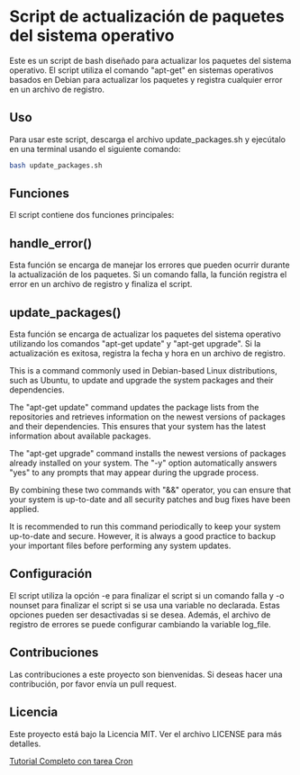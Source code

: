 # Script de actualización de paquetes del sistema operativo

Este es un script de bash diseñado para actualizar los paquetes del sistema operativo. El script utiliza el comando "apt-get" en sistemas operativos basados en Debian para actualizar los paquetes y registra cualquier error en un archivo de registro.

## Uso
Para usar este script, descarga el archivo update_packages.sh y ejecútalo en una terminal usando el siguiente comando:

```Bash
bash update_packages.sh
```

## Funciones
El script contiene dos funciones principales:

## handle_error()
Esta función se encarga de manejar los errores que pueden ocurrir durante la actualización de los paquetes. Si un comando falla, la función registra el error en un archivo de registro y finaliza el script.

## update_packages()
Esta función se encarga de actualizar los paquetes del sistema operativo utilizando los comandos "apt-get update" y "apt-get upgrade". Si la actualización es exitosa, registra la fecha y hora en un archivo de registro.

This is a command commonly used in Debian-based Linux distributions, such as Ubuntu, to update and upgrade the system packages and their dependencies.

The "apt-get update" command updates the package lists from the repositories and retrieves information on the newest versions of packages and their dependencies. This ensures that your system has the latest information about available packages.

The "apt-get upgrade" command installs the newest versions of packages already installed on your system. The "-y" option automatically answers "yes" to any prompts that may appear during the upgrade process.

By combining these two commands with "&&" operator, you can ensure that your system is up-to-date and all security patches and bug fixes have been applied.

It is recommended to run this command periodically to keep your system up-to-date and secure. However, it is always a good practice to backup your important files before performing any system updates.

## Configuración
El script utiliza la opción -e para finalizar el script si un comando falla y -o nounset para finalizar el script si se usa una variable no declarada. Estas opciones pueden ser desactivadas si se desea. Además, el archivo de registro de errores se puede configurar cambiando la variable log_file.

## Contribuciones
Las contribuciones a este proyecto son bienvenidas. Si deseas hacer una contribución, por favor envía un pull request.

## Licencia
Este proyecto está bajo la Licencia MIT. Ver el archivo LICENSE para más detalles.


[Tutorial Completo con tarea Cron](https://github.com/vhgalvez/Shell_bash/blob/main/Tutorial_Actualizar_paquetes._tarea%20cron.md)

